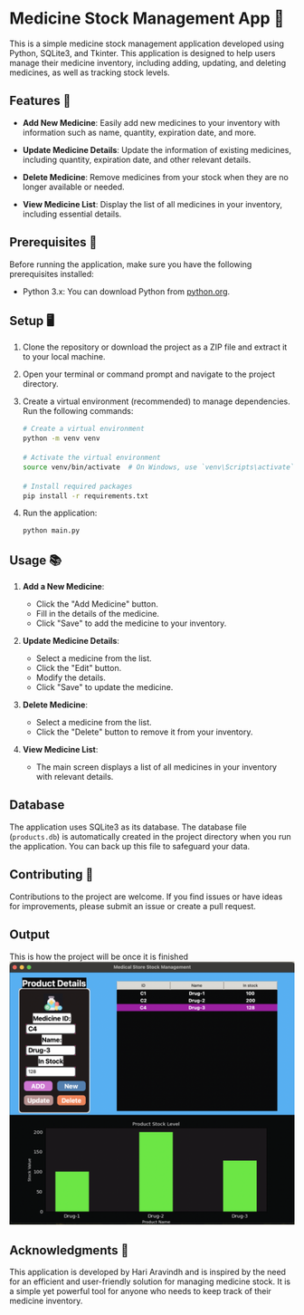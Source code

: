 # Medicine Stock Management App :hospital:

This is a simple medicine stock management application developed using Python, SQLite3, and Tkinter. This application is designed to help users manage their medicine inventory, including adding, updating, and deleting medicines, as well as tracking stock levels.

## Features :dart: 

- **Add New Medicine**: Easily add new medicines to your inventory with information such as name, quantity, expiration date, and more.

- **Update Medicine Details**: Update the information of existing medicines, including quantity, expiration date, and other relevant details.

- **Delete Medicine**: Remove medicines from your stock when they are no longer available or needed.

- **View Medicine List**: Display the list of all medicines in your inventory, including essential details.


## Prerequisites :thought_balloon:

Before running the application, make sure you have the following prerequisites installed:

- Python 3.x: You can download Python from [python.org](https://www.python.org/downloads/).

## Setup :desktop_computer:

1. Clone the repository or download the project as a ZIP file and extract it to your local machine.

2. Open your terminal or command prompt and navigate to the project directory.

3. Create a virtual environment (recommended) to manage dependencies. Run the following commands:

   ```bash
   # Create a virtual environment
   python -m venv venv

   # Activate the virtual environment
   source venv/bin/activate  # On Windows, use `venv\Scripts\activate`

   # Install required packages
   pip install -r requirements.txt
   ```

4. Run the application:

   ```bash
   python main.py
   ```

## Usage :books:

1. **Add a New Medicine**:
   - Click the "Add Medicine" button.
   - Fill in the details of the medicine.
   - Click "Save" to add the medicine to your inventory.

2. **Update Medicine Details**:
   - Select a medicine from the list.
   - Click the "Edit" button.
   - Modify the details.
   - Click "Save" to update the medicine.

3. **Delete Medicine**:
   - Select a medicine from the list.
   - Click the "Delete" button to remove it from your inventory.

5. **View Medicine List**:
   - The main screen displays a list of all medicines in your inventory with relevant details.


## Database

The application uses SQLite3 as its database. The database file (`products.db`) is automatically created in the project directory when you run the application. You can back up this file to safeguard your data.

## Contributing :star_struck:

Contributions to the project are welcome. If you find issues or have ideas for improvements, please submit an issue or create a pull request.


## Output

This is how the project will be once it is finished
![OUTPUT](https://github.com/HariAr2/Medicine-stock-Management/blob/main/Project/ss.png)



## Acknowledgments :medal_sports:

This application is developed by Hari Aravindh and is inspired by the need for an efficient and user-friendly solution for managing medicine stock. It is a simple yet powerful tool for anyone who needs to keep track of their medicine inventory.
